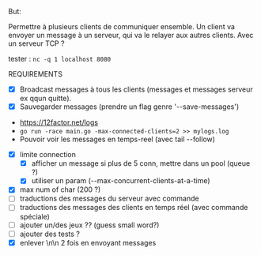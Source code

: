 But:

Permettre à plusieurs clients de communiquer ensemble.
Un client va envoyer un message à un serveur, qui va le relayer aux autres clients.
Avec un serveur TCP ?

tester : `nc -q 1 localhost 8080`

REQUIREMENTS
- [x] Broadcast messages à tous les clients (messages et messages serveur ex qqun quitte).
- [x] Sauvegarder messages (prendre un flag genre '--save-messages')
 - https://12factor.net/logs
 - `go run -race main.go -max-connected-clients=2 >> mylogs.log`
 - Pouvoir voir les messages en temps-reel (avec tail --follow)
- [x] limite connection
    - [x] afficher un message si plus de 5 conn, mettre dans un pool (queue ?)
    - [x] utiliser un param (--max-concurrent-clients-at-a-time)
- [x] max num of char (200 ?)
- [ ] traductions des messages du serveur avec commande
- [ ] traductions des messages des clients en temps réel (avec commande spéciale)
- [ ] ajouter un/des jeux ?? (guess small word?)
- [ ] ajouter des tests ?
- [x] enlever \n\n 2 fois en envoyant messages

